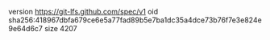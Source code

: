 version https://git-lfs.github.com/spec/v1
oid sha256:418967dbfa679ce6e5a77fad89b5e7ba1dc35a4dce73b76f7e3e824e9e64d6c7
size 4207
